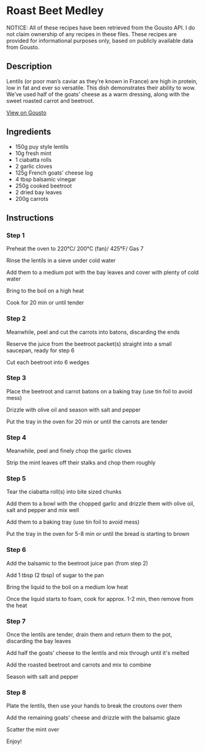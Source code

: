 # Roast Beet Medley 

NOTICE: All of these recipes have been retrieved from the Gousto API. I do not claim ownership of any recipes in these files. These recipes are provided for informational purposes only, based on publicly available data from Gousto.

## Description

Lentils (or poor man’s caviar as they’re known in France) are high in protein, low in fat and ever so versatile. This dish demonstrates their ability to wow. We’ve used half of the goats’ cheese as a warm dressing, along with the sweet roasted carrot and beetroot. 

[View on Gousto](https://www.gousto.co.uk/recipes/cookbook/roast-beet-medley)

## Ingredients

- 150g puy style lentils
- 10g fresh mint
- 1 ciabatta rolls
- 2 garlic cloves
- 125g French goats' cheese log 
- 4 tbsp balsamic vinegar
- 250g cooked beetroot
- 2 dried bay leaves 
- 200g carrots

## Instructions

### Step 1

Preheat the oven to 220&deg;C/ 200&deg;C (fan)/ 425&deg;F/ Gas 7


Rinse the lentils in a sieve under cold water


Add them to a medium pot with the bay leaves and cover with plenty of cold water


Bring to the boil on a high heat


Cook for 20 min or until tender

### Step 2

Meanwhile, peel and cut the carrots into batons, discarding the ends


Reserve the juice from the beetroot packet<span class="text-danger">(s)</span> straight into a small saucepan, ready for step 6


Cut each beetroot into 6 wedges

### Step 3

Place the beetroot and carrot batons on a baking tray (use tin foil to avoid mess)


Drizzle with olive oil and season with salt and pepper


Put the tray in the oven for 20 min or until the carrots are tender

### Step 4

Meanwhile, peel and finely chop the garlic cloves


Strip the mint leaves off their stalks and chop them roughly

### Step 5

Tear the ciabatta roll<span class="text-danger">(s)</span> into bite sized chunks


Add them to a bowl with the chopped garlic and drizzle them with olive oil, salt and pepper and mix well


Add them to a baking tray (use tin foil to avoid mess)


Put the tray in the oven for 5-8 min or until the bread is starting to brown

### Step 6

Add the balsamic to the beetroot juice pan (from step 2)


Add 1 tbsp <span class="text-danger">(2 tbsp)</span> of sugar to the pan


Bring the liquid to the boil on a medium low heat


Once the liquid starts to foam, cook for approx. 1-2 min, then remove from the heat

### Step 7

Once the lentils are tender, drain them and return them to the pot, discarding the bay leaves


Add half the goats' cheese to the lentils and mix through until it's melted


Add the roasted beetroot and carrots and mix to combine


Season with salt and pepper

### Step 8

Plate the lentils, then use your hands to break the croutons over them


Add the remaining goats' cheese and drizzle with the balsamic glaze


Scatter the mint over


Enjoy!

